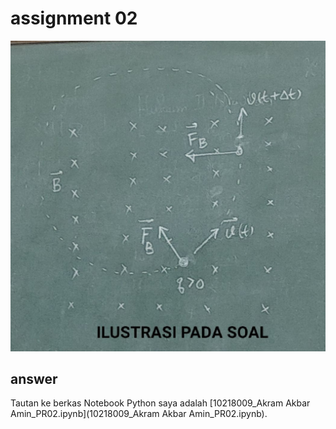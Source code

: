 # assignment 02
![alt text](https://github.com/AkramAkbarAmin/python-jupyter-notebook/blob/main/assignments%20SPSF/10218009_PR02/Problem.jpg)

## answer
Tautan ke berkas Notebook Python saya adalah [10218009_Akram Akbar Amin_PR02.ipynb](10218009_Akram Akbar Amin_PR02.ipynb).

